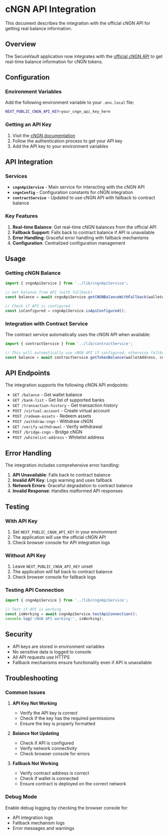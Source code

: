 # cNGN API Integration

This document describes the integration with the official cNGN API for getting real balance information.

## Overview

The SecureVault application now integrates with the [official cNGN API](https://docs.cngn.co/integrations/endpoints/get-balance) to get real-time balance information for cNGN tokens.

## Configuration

### Environment Variables

Add the following environment variable to your `.env.local` file:

```bash
NEXT_PUBLIC_CNGN_API_KEY=your_cngn_api_key_here
```

### Getting an API Key

1. Visit the [cNGN documentation](https://docs.cngn.co/integrations/endpoints/get-balance)
2. Follow the authentication process to get your API key
3. Add the API key to your environment variables

## API Integration

### Services

- **`cngnApiService`** - Main service for interacting with the cNGN API
- **`cngnConfig`** - Configuration constants for cNGN integration
- **`contractService`** - Updated to use cNGN API with fallback to contract balance

### Key Features

1. **Real-time Balance**: Get real-time cNGN balances from the official API
2. **Fallback Support**: Falls back to contract balance if API is unavailable
3. **Error Handling**: Graceful error handling with fallback mechanisms
4. **Configuration**: Centralized configuration management

## Usage

### Getting cNGN Balance

```typescript
import { cngnApiService } from '../lib/cngnApiService';

// Get balance from API (with fallback)
const balance = await cngnApiService.getCNGNBalanceWithFallback(walletAddress, contractService);

// Check if API is configured
const isConfigured = cngnApiService.isApiConfigured();
```

### Integration with Contract Service

The contract service automatically uses the cNGN API when available:

```typescript
import { contractService } from '../lib/contractService';

// This will automatically use cNGN API if configured, otherwise fallback to contract
const balance = await contractService.getTokenBalance(walletAddress, cngnContractAddress);
```

## API Endpoints

The integration supports the following cNGN API endpoints:

- `GET /balance` - Get wallet balance
- `GET /bank-list` - Get list of supported banks
- `GET /transaction-history` - Get transaction history
- `POST /virtual-account` - Create virtual account
- `POST /redeem-assets` - Redeem assets
- `POST /withdraw-cngn` - Withdraw cNGN
- `GET /verify-withdrawal` - Verify withdrawal
- `POST /bridge-cngn` - Bridge cNGN
- `POST /whitelist-address` - Whitelist address

## Error Handling

The integration includes comprehensive error handling:

1. **API Unavailable**: Falls back to contract balance
2. **Invalid API Key**: Logs warning and uses fallback
3. **Network Errors**: Graceful degradation to contract balance
4. **Invalid Response**: Handles malformed API responses

## Testing

### With API Key

1. Set `NEXT_PUBLIC_CNGN_API_KEY` in your environment
2. The application will use the official cNGN API
3. Check browser console for API integration logs

### Without API Key

1. Leave `NEXT_PUBLIC_CNGN_API_KEY` unset
2. The application will fall back to contract balance
3. Check browser console for fallback logs

### Testing API Connection

```typescript
import { cngnApiService } from '../lib/cngnApiService';

// Test if API is working
const isWorking = await cngnApiService.testApiConnection();
console.log('cNGN API working:', isWorking);
```

## Security

- API keys are stored in environment variables
- No sensitive data is logged to console
- All API requests use HTTPS
- Fallback mechanisms ensure functionality even if API is unavailable

## Troubleshooting

### Common Issues

1. **API Key Not Working**
   - Verify the API key is correct
   - Check if the key has the required permissions
   - Ensure the key is properly formatted

2. **Balance Not Updating**
   - Check if API is configured
   - Verify network connectivity
   - Check browser console for errors

3. **Fallback Not Working**
   - Verify contract address is correct
   - Check if wallet is connected
   - Ensure contract is deployed on the correct network

### Debug Mode

Enable debug logging by checking the browser console for:
- API integration logs
- Fallback mechanism logs
- Error messages and warnings 